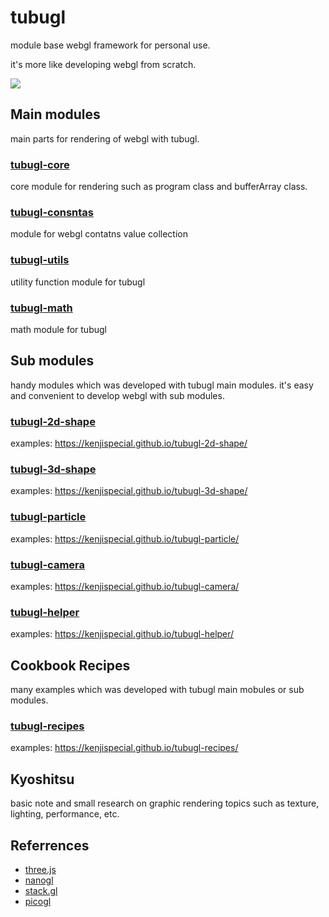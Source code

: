 # tubugl
module base webgl framework for personal use.

it's more like developing webgl from scratch.

![](https://media.giphy.com/media/A9fBChN4s0wXS/giphy.gif)


## Main modules

main parts for rendering of webgl with tubugl. 

### [tubugl-core](https://github.com/kenjiSpecial/tubugl-core)
core module for rendering such as program class and bufferArray class.

### [tubugl-consntas](https://github.com/kenjiSpecial/tubugl-constants)
module for webgl contatns value collection

### [tubugl-utils](https://github.com/kenjiSpecial/tubugl-utils)
utility function module for tubugl

### [tubugl-math](https://github.com/kenjiSpecial/tubugl-math)
math module for tubugl

## Sub modules

handy modules which was developed with tubugl main modules. it's easy and convenient to develop webgl with sub modules.

### [tubugl-2d-shape](https://github.com/kenjiSpecial/tubugl-2d-shape)
examples: https://kenjispecial.github.io/tubugl-2d-shape/

### [tubugl-3d-shape](https://github.com/kenjiSpecial/tubugl-3d-shape)
examples: https://kenjispecial.github.io/tubugl-3d-shape/

### [tubugl-particle](https://github.com/kenjiSpecial/tubugl-particle)
examples: https://kenjispecial.github.io/tubugl-particle/

### [tubugl-camera](https://github.com/kenjiSpecial/tubugl-camera)
examples: https://kenjispecial.github.io/tubugl-camera/

### [tubugl-helper](https://github.com/kenjiSpecial/tubugl-helper)
examples: https://kenjispecial.github.io/tubugl-helper/

## Cookbook Recipes

many examples which was developed with tubugl main mobules or sub modules.

### [tubugl-recipes](https://github.com/kenjiSpecial/tubugl-recipes)
examples: https://kenjispecial.github.io/tubugl-recipes/

## Kyoshitsu

basic note and small research on graphic rendering topics such as texture, lighting, performance, etc.


## Referrences

- [three.js](https://github.com/mrdoob/three.js/)
- [nanogl](https://github.com/plepers/nanogl/)
- [stack.gl](http://stack.gl/)
- [picogl](https://tsherif.github.io/picogl.js/)
